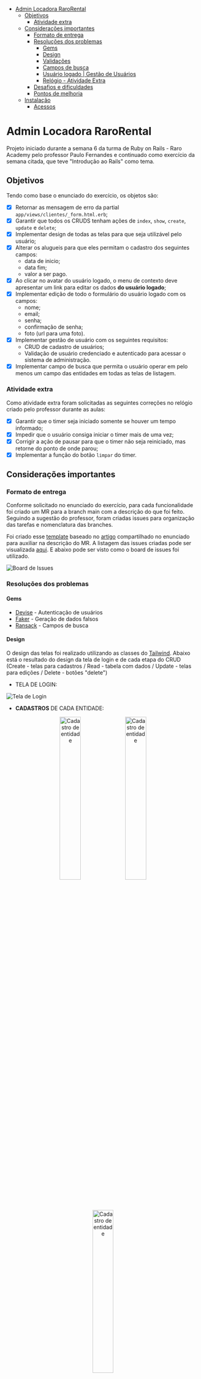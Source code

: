 - [Admin Locadora RaroRental](#admin-locadora-rarorental)
  - [Objetivos](#objetivos)
    - [Atividade extra](#atividade-extra)
  - [Considerações importantes](#considerações-importantes)
    - [Formato de entrega](#formato-de-entrega)
    - [Resoluções dos problemas](#resoluções-dos-problemas)
      - [Gems](#gems)
      - [Design](#design)
      - [Validações](#validações)
      - [Campos de busca](#campos-de-busca)
      - [Usuário logado | Gestão de Usuários](#usuário-logado--gestão-de-usuários)
      - [Relógio - Atividade Extra](#relógio---atividade-extra)
    - [Desafios e dificuldades](#desafios-e-dificuldades)
    - [Pontos de melhoria](#pontos-de-melhoria)
  - [Instalação](#instalação)
    - [Acessos](#acessos)

# Admin Locadora RaroRental

Projeto iniciado durante a semana 6 da turma de Ruby on Rails - Raro Academy pelo professor Paulo Fernandes e continuado como exercício da semana citada, que teve "Introdução ao Rails" como tema.

## Objetivos

Tendo como base o enunciado do exercício, os objetos são:

- [x] Retornar as mensagem de erro da partial `app/views/clientes/_form.html.erb`;
- [x] Garantir que todos os CRUDS tenham ações de `index`, `show`, `create`, `update` e `delete`;
- [x] Implementar design de todas as telas para que seja utilizável pelo usuário;
- [x] Alterar os alugueis para que eles permitam o cadastro dos seguintes campos:
  - data de inicio;
  - data fim;
  - valor a ser pago.
- [x] Ao clicar no avatar do usuário logado, o menu de contexto deve apresentar um link para editar os dados **do usuário logado**;
- [x] Implementar edição de todo o formulário do usuário logado com os campos:
  - nome;
  - email;
  - senha;
  - confirmação de senha;
  - foto (url para uma foto).
- [x] Implementar gestão de usuário com os seguintes requisitos:
  - CRUD de cadastro de usuários;
  - Validação de usuário credenciado e autenticado para acessar o sistema de administração.
- [x] Implementar campo de busca que permita o usuário operar em pelo menos um campo das entidades em todas as telas de listagem.

### Atividade extra

Como atividade extra foram solicitadas as seguintes correções no relógio criado pelo professor durante as aulas:

- [x] Garantir que o timer seja iniciado somente se houver um tempo informado;
- [x] Impedir que o usuário consiga iniciar o timer mais de uma vez;
- [x] Corrigir a ação de pausar para que o timer não seja reiniciado, mas retorne do ponto de onde parou;
- [x] Implementar a função do botão `limpar` do timer.

## Considerações importantes

### Formato de entrega

Conforme solicitado no enunciado do exercício, para cada funcionalidade foi criado um MR para a branch main com a descrição do que foi feito.
Seguindo a sugestão do professor, foram criadas issues para organização das tarefas e nomenclatura das branches.

Foi criado esse [template](./.gitlab/issue_templates/template.md) baseado no [artigo](https://www.pullrequest.com/blog/writing-a-great-pull-request-description/) compartilhado no enunciado para auxiliar na descrição do MR. A listagem das issues criadas pode ser visualizada [aqui](./.gitlab/issues.md). E abaixo pode ser visto como o board de issues foi utilizado.

![Board de Issues](./.gitlab/screenshots/board.png)

### Resoluções dos problemas

#### Gems

- [Devise](https://github.com/heartcombo/devise) - Autenticação de usuários
- [Faker](https://github.com/faker-ruby/faker) - Geração de dados falsos
- [Ransack](https://activerecord-hackery.github.io) - Campos de busca

#### Design

O design das telas foi realizado utilizando as classes do [Tailwind](https://tailwindcss.com/). Abaixo está o resultado do design da tela de login e de cada etapa do CRUD (Create - telas para cadastros / Read - tabela com dados / Update - telas para edições / Delete - botões "delete")

- TELA DE LOGIN:

![Tela de Login](./.gitlab/screenshots/tela-login.png)

- **CADASTROS** DE CADA ENTIDADE:

<p align="center">
  <img src="./.gitlab/screenshots/aluguel-criar.png" alt="Cadastro de entidade" width="33%">
  <img src="./.gitlab/screenshots/cliente-criar.png" alt="Cadastro de entidade" width="33%">
  <img src="./.gitlab/screenshots/veiculo-criar.png" alt="Cadastro de entidade" width="33%">
</p>

- TABELAS COM **DADOS** DE CADA ENTIDADE:

<p align="center">
  <img src="./.gitlab/screenshots/aluguel-listar.png" alt="Tabela com dados" width="33%">
  <img src="./.gitlab/screenshots/cliente-listar.png" alt="Tabela com dados" width="33%">
  <img src="./.gitlab/screenshots/veiculo-listar.png" alt="Tabela com dados" width="33%">
</p>

- TELAS PARA **EDIÇÃO** DE CADA ENTIDADE:

<p align="center">
  <img src="./.gitlab/screenshots/aluguel-editar.png" alt="Telas de Edição" width="33%">
  <img src="./.gitlab/screenshots/cliente-editar.png" alt="Telas de Edição" width="33%">
  <img src="./.gitlab/screenshots/veiculo-editar.png" alt="Telas de Edição" width="33%">
</p>

- TELAS PARA **VER** DADOS DETALHADOS:

<p align="center">
  <img src="./.gitlab/screenshots/aluguel-ver.png" alt="Telas de detalhes" width="33%">
  <img src="./.gitlab/screenshots/cliente-ver.png" alt="Telas de detalhes" width="33%">
  <img src="./.gitlab/screenshots/veiculo-ver.png" alt="Telas de detalhes" width="33%">
</p>

- ALERT GERADO PARA BOTÃO **DELETE**:

![Exemplo de alerta](./.gitlab/screenshots/alert-delete.png)

#### Validações

Foram criadas validações em todas as entidades, exceto para Usuário, que teve suas validações criadas a partir da gem Devise. As mesmas foram implementadas nos _models_, usando como base a própria documentação do [Rails](https://guiarails.com.br/active_record_validations.html).

#### Campos de busca

Ao acessar a documentação da gem Ransack são disponibilizados dois tipos de demonstração de como criar campos de busca, são eles: _simple_ e _advanced_. A implementação detalhada abaixo foi realizada seguindo a demonstração _simple_. A estilização foi realizada também com Tailwind.
É possível realizar buscas em todos os dados de cada entidade. Abaixo está o resultado da entidade Cliente, onde há um campo de busca para cada dado: nome, CPF e CNH.

![Exemplo de alerta](./.gitlab/screenshots/busca-cliente.jpg)

#### Usuário logado | Gestão de Usuários

Para cumprir os requisitos dessa parte do exercício foram criados dois tipos de usuários: **usuário root** e **usuário padrão**. Ambos tem o menu de contexto, mas o usuário root tem acessos extras, enquanto o usuário padrão acessa apenas as funcionalidades das entidades: Cliente, Veiculo e Aluguel. Foi garantido o bloqueio a rota de _signup_, para que somente o usuário root possa criar novos usuários.

- Usuário Root:

  - Visualiza na _navbar_ um botão de acesso a todos usuários cadastrados;
  - Acessa rota que exibe o cadastro de um novo usuário.

- Navbar:

![USER ROOT - NAVBAR](./.gitlab/screenshots/navbar-user-root.png)
![USER PADRÃO - NAVBAR](./.gitlab/screenshots/navbar-user-padrao.png)

- TABELA USUÁRIOS | CADASTRO NOVO USUÁRIO:

![Tabela de usuários](./.gitlab/screenshots/lista-users.png)
![Criação usuário](./.gitlab/screenshots/usuario-criar.png)

- EDITAR PRÓPRIO USUÁRIO :

![Edição de usuário](./.gitlab/screenshots/usuario-editar.png)

#### Relógio - Atividade Extra

Foi criada a rota `/relogio` para que ele saísse do `#index` da aplicação. Um ícone foi adicionado na `navbar`para que o mesmo possa ser acessado. Para os problemas do _timer_ foram implementadas as seguintes soluções:

1. Garantir que o timer seja iniciado somente se houver um tempo informado;
   - [x] Um alert é gerado na tela caso o usuário tente iniciar o timer com o _input_ vazio;
2. Impedir que o usuário consiga iniciar o timer mais de uma vez;

   - [x] Ao clicar no botão `iniciar` o mesmo é desabilitado e só volta a ficar habilitado quando o timer zera, além de alterar o cursor para `not-allowed`;

3. Corrigir a ação de pausar para que o timer não seja reiniciado, mas retorne do ponto de onde parou;

   - [x] Foi criado uma variável `rodando` que armazena o estado do nosso timer, se está rodando ou não. Ao clicar no botão `pausar`, verificamos o estado e caso `rodando` seja `true`, pausamos o timer e alteramos o estado para `false`. Armazena também a quantidade de milissegundos restante que capturamos ao converter o estado do mostrador para milissegundos. Ao clicar novamente no botão `pausar`, verificamos o estado e caso `rodando` seja `false`, iniciamos o timer com a quantidade de milissegundos restante e alteramos o estado para `true`. Foi necessário também desacoplar o método `rodaContador`;

4. Implementar a função do botão `limpar` do timer.

   - [x] O método `zerarContador` é chamado, ele é responsável por executar todos os comandos que fazem nosso contador voltar ao estado inicial de zerado.

Outras implementações também foram feitas:

- Diferente do botão _pause_, que quando é acionado para, mas pode retornar de onde parou, foi incluído o botão _stop_, que para, mas não pode ser retomado, guardando o valor do tempo até o contador ser zerado.

O resultado pode ser visualizado abaixo:

![Relógio](./.gitlab/screenshots/relogio.png)

### Desafios e dificuldades

- Na implementação dos campos da entidade **Aluguel** houve dificuldades para manipular os dados do tipo _Date_ e _Float_, pois não foi possível definir nos seus respectivos _inputs_ o formato de data `DD/MM/YYYY` e o formato de moeda `BRL`. Para garantir o formato correto no _input_ de `valor_pago` foi tentado implementar uma validação com expressão regular (`validates :valor_pago, format: { with: /\A\d+(\.\d{0,2})?\z/ }`), mas não houve sucesso. Para amenizar esse _gap_ foram criados `helpers` que mostram as datas e os valores nos formatos desejados nas _views_. E no _input_ de `valor_pago` foi criado um _placeholder_ indicando o formato que deve ser preenchido.

<p align="center">
 <img src="./.gitlab/screenshots/view.aluguels.png" alt="preview exerc" width="45%">
 <img src="./.gitlab/screenshots/create.aluguel.png" alt="preview exerc" width="45%">
</p>

- No requisito **Formato de Entrega** foi encontrado o seguinte problema: para criar uma nova _branch_ através das _issues_, o botão _create branch_ não estava disponível. Pesquisando encontrei esse [link](https://stackoverflow.com/questions/73074590/gitlab-option-to-create-branch-from-the-issue-is-missing) que aponta ser necessário remover a relação com o _fork_. Fiz a remoção indicada e consegui realizar a criação de _branches_ normalmente.
  <br>
- No contexto de usuário o desafio foi entender o funcionamento do JavaScript juntamente com o Rails. Após algumas pesquisas e testes, descobri que a importação através do `application` funcionava apenas se não mudasse de tela, então importei também na _view_ do relógio. Nesse momento só funcionava após mudar de tela, descobri então que ele estava chamando duas vezes: uma por `application` e outra no contexto de usuário. A solução foi manter apenas a importação na _navbar_, _partial_ que armazena o menu de contexto de usuário.

### Pontos de melhoria

- Para o requisito **Gestão de Usuário** acredito que seria uma boa ideia adicionar ao **usuário root** a possibilidade de editar e deletar os usuários padrão. No momento, ele consegue apenas visualizá-los e gerar novos cadastros.

## Instalação

Antes de iniciar a aplicação é necessário a execução da seguinte sequência de comandos:

```bash
bundle install
yarn install
rails db:create
rails db:migrate
rails db:seed
```

Para iniciar o servidor recomenda-se a utilização do comando `./bin/dev`, pois ele garante que os assets serão todos devidamente processados.

### Acessos

- Usuário root: email: root@root.com, password: root@123
- Usuário padrão: email: paulo@raro.com, password: paulo@123
